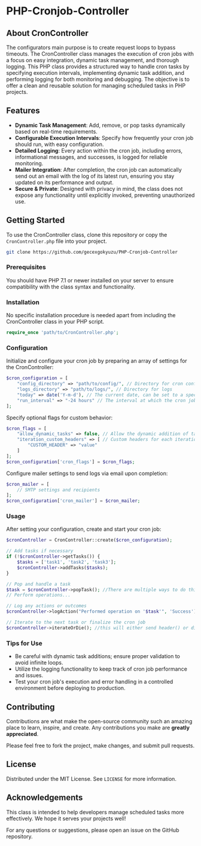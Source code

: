 # PHP-Cronjob-Controller

## About CronController
The configurators main purpose is to create request loops to bypass timeouts.
The CronController class manages the execution of cron jobs with a focus on easy integration, dynamic task management, and thorough logging. This PHP class provides a structured way to handle cron tasks by specifying execution intervals, implementing dynamic task addition, and performing logging for both monitoring and debugging. The objective is to offer a clean and reusable solution for managing scheduled tasks in PHP projects.

## Features

- **Dynamic Task Management**: Add, remove, or pop tasks dynamically based on real-time requirements.
- **Configurable Execution Intervals**: Specify how frequently your cron job should run, with easy configuration.
- **Detailed Logging**: Every action within the cron job, including errors, informational messages, and successes, is logged for reliable monitoring.
- **Mailer Integration**: After completion, the cron job can automatically send out an email with the log of its latest run, ensuring you stay updated on its performance and output.
- **Secure & Private**: Designed with privacy in mind, the class does not expose any functionality until explicitly invoked, preventing unauthorized use.

## Getting Started

To use the CronController class, clone this repository or copy the `CronController.php` file into your project.

```sh
git clone https://github.com/gecexgokyuzu/PHP-Cronjob-Controller
```

### Prerequisites

You should have PHP 7.1 or newer installed on your server to ensure compatibility with the class syntax and functionality.

### Installation

No specific installation procedure is needed apart from including the CronController class in your PHP script.

```php
require_once 'path/to/CronController.php';
```

### Configuration

Initialize and configure your cron job by preparing an array of settings for the CronController:

```php
$cron_configuration = [
    "config_directory" => "path/to/config/", // Directory for cron configuration
    "logs_directory" => "path/to/logs/", // Directory for logs
    "today" => date('Y-m-d'), // The current date, can be set to a specific date for testing
    "run_interval" => "-24 hours" // The interval at which the cron job should repeat
];
```

Specify optional flags for custom behavior:

```php
$cron_flags = [
    "allow_dynamic_tasks" => false, // Allow the dynamic addition of tasks after initial setting, could cause infinite loops!
    "iteration_custom_headers" => [ // Custom headers for each iteration, will be used as: ```header("CUSTOM_HEADER: " . $value);```
        "CUSTOM_HEADER" => "value"
    ]
];
$cron_configuration['cron_flags'] = $cron_flags;
```

Configure mailer settings to send logs via email upon completion:

```php
$cron_mailer = [
    // SMTP settings and recipients
];
$cron_configuration['cron_mailer'] = $cron_mailer;
```

### Usage

After setting your configuration, create and start your cron job:

```php
$cronController = CronController::create($cron_configuration);

// Add tasks if necessary
if (!$cronController->getTasks()) {
    $tasks = ['task1', 'task2', 'task3'];
    $cronController->addTasks($tasks);
}

// Pop and handle a task
$task = $cronController->popTask(); //There are multiple ways to do this according to your needs, check the class file for more examples!
// Perform operations...

// Log any actions or outcomes
$cronController->logAction("Performed operation on '$task'", 'Success');

// Iterate to the next task or finalize the cron job
$cronController->iterateOrDie(); //this will either send header() or die()
```

### Tips for Use

- Be careful with dynamic task additions; ensure proper validation to avoid infinite loops.
- Utilize the logging functionality to keep track of cron job performance and issues.
- Test your cron job's execution and error handling in a controlled environment before deploying to production.

## Contributing

Contributions are what make the open-source community such an amazing place to learn, inspire, and create. Any contributions you make are **greatly appreciated**.

Please feel free to fork the project, make changes, and submit pull requests.

## License

Distributed under the MIT License. See `LICENSE` for more information.

## Acknowledgements

This class is intended to help developers manage scheduled tasks more effectively. We hope it serves your projects well!

For any questions or suggestions, please open an issue on the GitHub repository.
